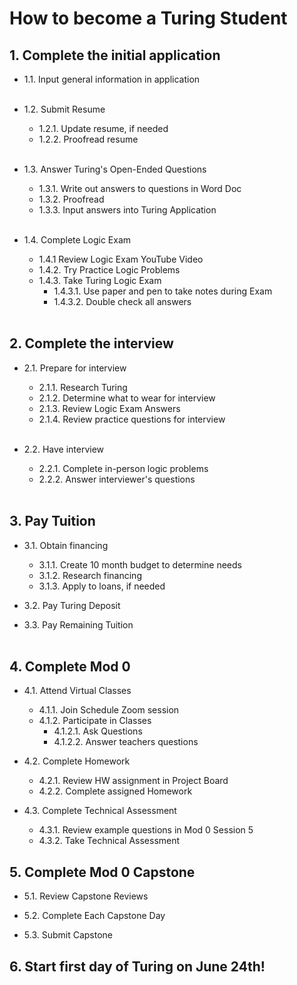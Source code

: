 # How to become a Turing Student <br>

## 1. Complete the initial application <br>

  - 1.1. Input general information in application <br> <br>

  - 1.2. Submit Resume <br>
    - 1.2.1. Update resume, if needed <br>
    - 1.2.2. Proofread resume <br> <br>

  - 1.3. Answer Turing's Open-Ended Questions <br>
    - 1.3.1. Write out answers to questions in Word Doc <br>
    - 1.3.2. Proofread <br>
    - 1.3.3. Input answers into Turing Application <br> <br>

  - 1.4. Complete Logic Exam <br>
    - 1.4.1 Review Logic Exam YouTube Video <br>
    - 1.4.2. Try Practice Logic Problems <br>
    - 1.4.3. Take Turing Logic Exam <br>
      - 1.4.3.1. Use paper and pen to take notes during Exam <br>
      - 1.4.3.2. Double check all answers <br> <br>

## 2. Complete the interview <br>

  - 2.1. Prepare for interview <br>
    - 2.1.1. Research Turing <br>
    - 2.1.2. Determine what to wear for interview <br>
    - 2.1.3. Review Logic Exam Answers <br>
    - 2.1.4. Review practice questions for interview <br> <br>

  - 2.2. Have interview <br>
    - 2.2.1. Complete in-person logic problems <br>
    - 2.2.2. Answer interviewer's questions <br> <br>

## 3. Pay Tuition <br>

  - 3.1. Obtain financing <br>
    - 3.1.1. Create 10 month budget to determine needs <br>
    - 3.1.2. Research financing <br>
    - 3.1.3. Apply to loans, if needed <br>

  - 3.2. Pay Turing Deposit <br>

  - 3.3. Pay Remaining Tuition <br> <br>

## 4. Complete Mod 0 <br>

  - 4.1. Attend Virtual Classes <br>
    - 4.1.1. Join Schedule Zoom session <br>
    - 4.1.2. Participate in Classes <br>
      - 4.1.2.1. Ask Questions <br>
      - 4.1.2.2. Answer teachers questions <br>

  - 4.2. Complete Homework <br>
    - 4.2.1. Review HW assignment in Project Board <br>
    - 4.2.2. Complete assigned Homework <br>

  - 4.3. Complete Technical Assessment <br>
    - 4.3.1. Review example questions in Mod 0 Session 5 <br>
    - 4.3.2. Take Technical Assessment <br>

## 5. Complete Mod 0 Capstone <br>

  - 5.1. Review Capstone Reviews <br>

  - 5.2. Complete Each Capstone Day <br>

  - 5.3. Submit Capstone <br>

## 6. Start first day of Turing on June 24th! <br>
